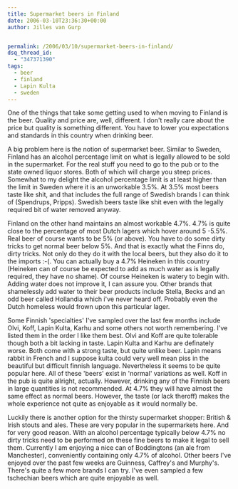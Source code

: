 ```yaml
---
title: Supermarket beers in Finland
date: 2006-03-10T23:36:30+00:00
author: Jilles van Gurp


permalink: /2006/03/10/supermarket-beers-in-finland/
dsq_thread_id:
  - "347371390"
tags:
  - beer
  - finland
  - Lapin Kulta
  - sweden
---
```

One of the things that take some getting used to when moving to Finland is the beer. Quality and price are, well, different. I don't really care about the price but quality is something different. You have to lower you expectations and standards in this country when drinking beer.

A big problem here is the notion of supermarket beer. Similar to Sweden, Finland has an alcohol percentage limit on what is legally allowed to be sold in the supermarket. For the real stuff you need to go to the pub or to the state owned liquor stores. Both of which will charge you steep prices. Somewhat to my delight the alcohol percentage limit is at least higher than the limit in Sweden where it is an unworkable 3.5%. At 3.5% most beers taste like shit, and that includes the full range of Swedish brands I can think of (Spendrups, Pripps). Swedish beers taste like shit even with the legally required bit of water removed anyway.

Finland on the other hand maintains an almost workable 4.7%. 4.7% is quite close to the percentage of most Dutch lagers which hover around 5 -5.5%. Real beer of course wants to be 5% (or above). You have to do some dirty tricks to get normal beer below 5%. And that is exactly what the Finns do, dirty tricks. Not only do they do it with the local beers, but they also do it to the imports :-(. You can actually buy a 4.7% Heineken in this country (Heineken can of course be expected to add as much water as is legally required, they have no shame). Of course Heineken is watery to begin with. Adding water does not improve it, I can assure you. Other brands that shamelessly add water to their beer products include Stella, Becks and an odd beer called Hollandia which i've never heard off. Probably even the Dutch homeless would frown upon this particular lager.

Some Finnish 'specialties' I've sampled over the last few months include Olvi, Koff, Lapin Kulta, Karhu and some others not worth remembering. I've listed them in the order I like them best. Olvi and Koff are quite tolerable though both a bit lacking in taste. Lapin Kulta and Karhu are definately worse. Both come with a strong taste, but quite unlike beer. Lapin means rabbit in French and I suppose kulta could very well mean piss in the beautiful but difficult finnish language. Nevertheless it seems to be quite popular here. All of these 'beers' exist in 'normal' variations as well. Koff in the pub is quite allright, actually. However, drinking any of the Finnish beers in large quantities is not recommended. At 4.7% they will have almost the same effect as normal beers. However, the taste (or lack theroff) makes the whole experience not quite as enjoyable as it would normally be.

Luckily there is another option for the thirsty supermarket shopper: British & Irish stouts and ales. These are very popular in the supermarkets here. And for very good reason. With an alcohol percentage typically below 4.7% no dirty tricks need to be performed on these fine beers to make it legal to sell them. Currently I am enjoying a nice can of Boddingtons (an ale from Manchester), conveniently containing only 4.7% of alcohol. Other beers I've enjoyed over the past few weeks are Guinness, Caffrey's and Murphy's. There's quite a few more brands I can try. I've even sampled a few tschechian beers which are quite enjoyable as well.